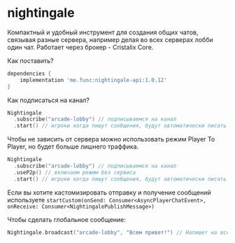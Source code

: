 # nightingale
Компактный и удобный инструмент для создания общих чатов, связывая разные сервера, например делая во всех серверах лобби один чат. Работает через брокер - Cristalix Core.

Как поставить? 
```groovy
dependencies {
    implementation 'me.func:nightingale-api:1.0.12'
}
```

Как подписаться на канал?
```kotlin
Nightingale
  .subscribe("arcade-lobby") // подписываемся на канал
  .start() // игроки когда пишут сообщения, будут автоматически писать в данный канал
```

Чтобы не зависить от сервера можно использовать режим Player To Player, но будет больше лишнего траффика.
```kotlin
Nightingale
  .subscribe("arcade-lobby") // подписываемся на канал
  .useP2p() // включаем режим без сервиса
  .start() // игроки когда пишут сообщения, будут автоматически писать в данный канал
```

Если вы хотите кастомизировать отправку и получение сообщений используете `startCustom(onSend: Consumer<AsyncPlayerChatEvent>, onReceive: Consumer<NightingalePublishMessage>)`

Чтобы сделать глобальное сообщение:
```kotlin
Nightingale.broadcast("arcade-lobby", "Всем привет!") // Напишет на всех серверах, подписавшихся на канал `arcade-lobby`, сообщение
```
